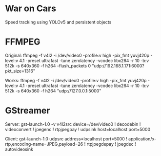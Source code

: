 # War on Cars

Speed tracking using YOLOv5 and persistent objects

# FFMPEG

Original:
ffmpeg -f v4l2 -i /dev/video0 -profile:v high -pix_fmt yuvj420p -level:v 4.1 -preset ultrafast -tune zerolatency -vcodec libx264 -r 10 -b:v 512k -s 640x360 -f h264 -flush_packets 0 "udp://192.168.1.171:6000?pkt_size=1316"

Works:
ffmpeg -f v4l2 -i /dev/video0 -profile:v high -pix_fmt yuvj420p -level:v 4.1 -preset ultrafast -tune zerolatency -vcodec libx264 -r 10 -b:v 512k -s 640x360 -f h264 "udp://127.0.0.1:5000"

# GStreamer

Server:
gst-launch-1.0 -v v4l2src device=/dev/video0 ! decodebin ! videoconvert ! jpegenc ! rtpjpegpay ! udpsink host=localhost port=5000

Client:
gst-launch-1.0 udpsrc address=localhost port=5000 ! application/x-rtp,encoding-name=JPEG,payload=26 ! rtpjpegdepay ! jpegdec ! autovideosink
